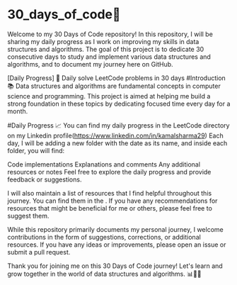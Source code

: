 # 30_days_of_code🚀

Welcome to my 30 Days of Code repository! In this repository, I will be sharing my daily progress as I work on improving my skills in data structures and algorithms. The goal of this project is to dedicate 30 consecutive days to study and implement various data structures and algorithms, and to document my journey here on GitHub.

[Daily Progress] 📅 Daily solve LeetCode problems in 30 days
#Introduction 📚
Data structures and algorithms are fundamental concepts in computer science and programming. This project is aimed at helping me build a strong foundation in these topics by dedicating focused time every day for a month.

#Daily Progress 📈
You can find my daily progress in the LeetCode directory on my Linkedin profile(https://www.linkedin.com/in/kamalsharma29) Each day, I will be adding a new folder with the date as its name, and inside each folder, you will find:

Code implementations
Explanations and comments
Any additional resources or notes
Feel free to explore the daily progress and provide feedback or suggestions.

I will also maintain a list of resources that I find helpful throughout this journey. You can find them in the . If you have any recommendations for resources that might be beneficial for me or others, please feel free to suggest them.

While this repository primarily documents my personal journey, I welcome contributions in the form of suggestions, corrections, or additional resources. If you have any ideas or improvements, please open an issue or submit a pull request.

Thank you for joining me on this 30 Days of Code journey! Let's learn and grow together in the world of data structures and algorithms. 📊👩‍💻
